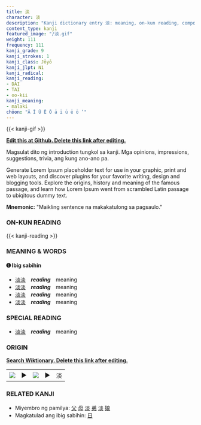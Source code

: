 ```yaml
---
title: 淡
character: 淡
description: "Kanji dictionary entry 淡: meaning, on-kun reading, compounds, origin, related kanji"
content_type: kanji
featured_image: "/淡.gif"
weight: 111
frequency: 111
kanji_grade: 9
kanji_strokes: 1
kanji_class: Jōyō
kanji_jlpt: N1
kanji_radical: 
kanji_reading: 
- DAI
- TAI
- oo-kii
kanji_meaning:
- malaki
chōon: "Ā Ī Ū Ē Ō ā ī ū ē ō ’"
---
```

[//]: # (Don't edit the line below. Kanji animated GIF code is automatically generated.)
{{< kanji-gif >}}

[//]: # (Edit below this line.)

**[Edit this at Github. Delete this link after editing.](https://github.com/tim0g/tim/tree/main/content/kanji/淡/index.md)**

Magsulat dito ng introduction tungkol sa kanji. Mga opinions, impressions, suggestions, trivia, ang kung ano-ano pa.

Generate Lorem Ipsum placeholder text for use in your graphic, print and web layouts, and discover plugins for your favorite writing, design and blogging tools. Explore the origins, history and meaning of the famous passage, and learn how Lorem Ipsum went from scrambled Latin passage to ubiqitous dummy text.
 
**Mnemonic:** "Maikling sentence na makakatulong sa pagsaulo."

### ON-KUN READING

[//]: # (Don't edit the line below. ON-KUN READING code is automatically generated.)
{{< kanji-reading >}}

### MEANING & WORDS

#### ➊ **Ibig sabihin**
  - [淡](../淡)[淡](../淡)　***reading***　meaning
  - [淡](../淡)[淡](../淡)　***reading***　meaning
  - [淡](../淡)[淡](../淡)　***reading***　meaning
  - [淡](../淡)[淡](../淡)　***reading***　meaning

### SPECIAL READING
  - [淡](../淡)[淡](../淡)　***reading***　meaning

### ORIGIN

**[Search Wiktionary. Delete this link after editing.](https://wiktionary.org/wiki/淡)**
<table class="kanji-table"><tr><td>
<img src="60px-淡-bronze.svg.png">
</td><td>▶</td><td>
<img src="60px-淡-oracle.svg.png">
</td><td>▶</td>
<td class="kanji-origin">淡</td>
</tr></table>

### RELATED KANJI
- Miyembro ng pamilya: [父](../父) [母](../母) [淡](../淡) [弟](../弟) [淡](../淡) [娘](../娘)
- Magkatulad ang ibig sabihin: [日](../日)
